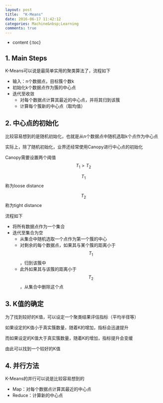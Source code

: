 ```yaml
---
layout: post
title:  "K-Means"
date: 2016-06-17 11:42:12
categories: Machine&nbsp;Learning
comments: true
---
```


* content
{:toc}

## 1. Main Steps

K-Means可以说是最简单实用的聚类算法了，流程如下

* 输入：n个数据点，目标簇个数k
* 初始化k个数据点作为簇的中心点
* 迭代至收敛
    * 对每个数据点计算其最近的中心点，并将其归到该簇
    * 计算每个簇新的中心点（取均值）

## 2. 中心点的初始化

比较容易想到的是随机初始化，也就是从n个数据点中随机选取k个点作为中心点

实际上，除了随机初始化，业界还经常使用Canopy进行中心点的初始化

Canopy需要设置两个阈值$$T_1>T_2$$

$$T_1$$称为loose distance

$$T_2$$称为tight distance

流程如下

* 将所有数据点作为一个集合
* 迭代至集合为空
    * 从集合中随机选取一个点作为第一个簇的中心
    * 对剩余的每个数据点，如果其与某个簇的距离小于$$T_1$$，归到该簇中
    * 此外如果其与该簇的距离小于$$T_2$$，从集合中删除这个点

## 3. K值的确定

为了找到较好的K值，可以设定一个聚类结果评估指标（平均半径等）

如果设定的K值小于真实簇数量，随着K的增加，指标会迅速提升

而如果设定的K值大于真实簇数量，随着K的增加，指标提升会变缓

由此可以找到一个较好的K值

## 4. 并行方法

K-Means的并行可以说是比较容易想到的

* Map：对每个数据点计算其最近的中心点
* Reduce：计算新的中心点




